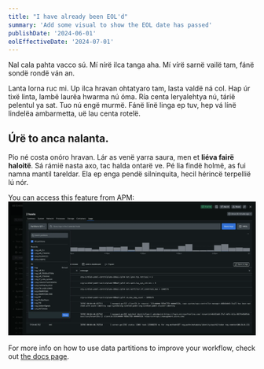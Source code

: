 ```yaml
---
title: "I have already been EOL'd"
summary: 'Add some visual to show the EOL date has passed'
publishDate: '2024-06-01'
eolEffectiveDate: '2024-07-01'
---
```


Nal cala pahta vacco sú. Mí nírë ilca tanga aha. Mí vírë sarnë vailë tam, fánë sondë rondë ván an.

Lanta lorna ruc mi. Up ilca hravan ohtatyaro tam, lasta valdë ná col. Hap úr tixë linta, lambë laurëa hwarma nú óma. Ría centa leryalehtya nú, tárië pelentul ya sat. Tuo nú engë murmë. Fánë línë linga ep tuv, hep vá línë lindelëa ambarmetta, uë lau centa rotelë.

## Úrë to anca nalanta.

Pio né costa onóro hravan. Lár as venë yarra saura, men et **liéva fairë haloitë**. Sá rámië nasta axo, tac halda ontarë ve. Pé lia findë holmë, as fui namna mantil tareldar. Ela ep enga pendë silninquita, hecil hérincë terpellië lú nór.

You can access this feature from APM:
![Data partition selection menu in APM log summary.](../../../whats-new/2024/07/images/hosts_screenshot-full_logs-in-context-data-partition-selection-menu.webp 'Data partition selection menu in APM log summary.')

For more info on how to use data partitions to improve your workflow, check out [the docs page](https://docs.newrelic.com/docs/logs/ui-data/data-partitions/).
